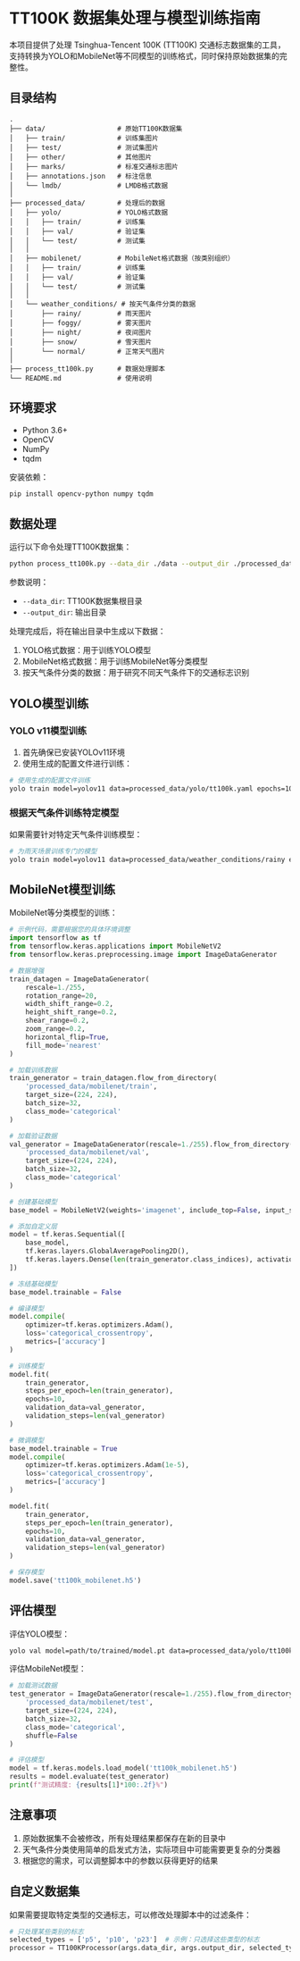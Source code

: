 # TT100K 数据集处理与模型训练指南

本项目提供了处理 Tsinghua-Tencent 100K (TT100K) 交通标志数据集的工具，支持转换为YOLO和MobileNet等不同模型的训练格式，同时保持原始数据集的完整性。

## 目录结构

```
.
├── data/                  # 原始TT100K数据集
│   ├── train/             # 训练集图片
│   ├── test/              # 测试集图片
│   ├── other/             # 其他图片
│   ├── marks/             # 标准交通标志图片
│   ├── annotations.json   # 标注信息
│   └── lmdb/              # LMDB格式数据
│
├── processed_data/        # 处理后的数据
│   ├── yolo/              # YOLO格式数据
│   │   ├── train/         # 训练集
│   │   ├── val/           # 验证集
│   │   └── test/          # 测试集
│   │
│   ├── mobilenet/         # MobileNet格式数据（按类别组织）
│   │   ├── train/         # 训练集
│   │   ├── val/           # 验证集
│   │   └── test/          # 测试集
│   │
│   └── weather_conditions/ # 按天气条件分类的数据
│       ├── rainy/         # 雨天图片
│       ├── foggy/         # 雾天图片
│       ├── night/         # 夜间图片
│       ├── snow/          # 雪天图片
│       └── normal/        # 正常天气图片
│
├── process_tt100k.py      # 数据处理脚本
└── README.md              # 使用说明
```

## 环境要求

- Python 3.6+
- OpenCV
- NumPy
- tqdm

安装依赖：

```bash
pip install opencv-python numpy tqdm
```

## 数据处理

运行以下命令处理TT100K数据集：

```bash
python process_tt100k.py --data_dir ./data --output_dir ./processed_data
```

参数说明：
- `--data_dir`: TT100K数据集根目录
- `--output_dir`: 输出目录

处理完成后，将在输出目录中生成以下数据：
1. YOLO格式数据：用于训练YOLO模型
2. MobileNet格式数据：用于训练MobileNet等分类模型
3. 按天气条件分类的数据：用于研究不同天气条件下的交通标志识别

## YOLO模型训练

### YOLO v11模型训练

1. 首先确保已安装YOLOv11环境
2. 使用生成的配置文件进行训练：

```bash
# 使用生成的配置文件训练
yolo train model=yolov11 data=processed_data/yolo/tt100k.yaml epochs=100 imgsz=640
```

### 根据天气条件训练特定模型

如果需要针对特定天气条件训练模型：

```bash
# 为雨天场景训练专门的模型
yolo train model=yolov11 data=processed_data/weather_conditions/rainy epochs=100 imgsz=640
```

## MobileNet模型训练

MobileNet等分类模型的训练：

```python
# 示例代码，需要根据您的具体环境调整
import tensorflow as tf
from tensorflow.keras.applications import MobileNetV2
from tensorflow.keras.preprocessing.image import ImageDataGenerator

# 数据增强
train_datagen = ImageDataGenerator(
    rescale=1./255,
    rotation_range=20,
    width_shift_range=0.2,
    height_shift_range=0.2,
    shear_range=0.2,
    zoom_range=0.2,
    horizontal_flip=True,
    fill_mode='nearest'
)

# 加载训练数据
train_generator = train_datagen.flow_from_directory(
    'processed_data/mobilenet/train',
    target_size=(224, 224),
    batch_size=32,
    class_mode='categorical'
)

# 加载验证数据
val_generator = ImageDataGenerator(rescale=1./255).flow_from_directory(
    'processed_data/mobilenet/val',
    target_size=(224, 224),
    batch_size=32,
    class_mode='categorical'
)

# 创建基础模型
base_model = MobileNetV2(weights='imagenet', include_top=False, input_shape=(224, 224, 3))

# 添加自定义层
model = tf.keras.Sequential([
    base_model,
    tf.keras.layers.GlobalAveragePooling2D(),
    tf.keras.layers.Dense(len(train_generator.class_indices), activation='softmax')
])

# 冻结基础模型
base_model.trainable = False

# 编译模型
model.compile(
    optimizer=tf.keras.optimizers.Adam(),
    loss='categorical_crossentropy',
    metrics=['accuracy']
)

# 训练模型
model.fit(
    train_generator,
    steps_per_epoch=len(train_generator),
    epochs=10,
    validation_data=val_generator,
    validation_steps=len(val_generator)
)

# 微调模型
base_model.trainable = True
model.compile(
    optimizer=tf.keras.optimizers.Adam(1e-5),
    loss='categorical_crossentropy',
    metrics=['accuracy']
)

model.fit(
    train_generator,
    steps_per_epoch=len(train_generator),
    epochs=10,
    validation_data=val_generator,
    validation_steps=len(val_generator)
)

# 保存模型
model.save('tt100k_mobilenet.h5')
```

## 评估模型

评估YOLO模型：

```bash
yolo val model=path/to/trained/model.pt data=processed_data/yolo/tt100k.yaml
```

评估MobileNet模型：

```python
# 加载测试数据
test_generator = ImageDataGenerator(rescale=1./255).flow_from_directory(
    'processed_data/mobilenet/test',
    target_size=(224, 224),
    batch_size=32,
    class_mode='categorical',
    shuffle=False
)

# 评估模型
model = tf.keras.models.load_model('tt100k_mobilenet.h5')
results = model.evaluate(test_generator)
print(f"测试精度: {results[1]*100:.2f}%")
```

## 注意事项

1. 原始数据集不会被修改，所有处理结果都保存在新的目录中
2. 天气条件分类使用简单的启发式方法，实际项目中可能需要更复杂的分类器
3. 根据您的需求，可以调整脚本中的参数以获得更好的结果

## 自定义数据集

如果需要提取特定类型的交通标志，可以修改处理脚本中的过滤条件：

```python
# 只处理某些类别的标志
selected_types = ['p5', 'p10', 'p23']  # 示例：只选择这些类型的标志
processor = TT100KProcessor(args.data_dir, args.output_dir, selected_types=selected_types)
``` 